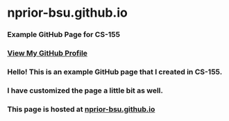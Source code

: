 # nprior-bsu.github.io



### Example GitHub Page for CS-155

### [View My GitHub Profile](https://github.com/nprior-bsu)

### Hello! This is an example GitHub page that I created in CS-155.

### I have customized the page a little bit as well.

### This page is hosted at [nprior-bsu.github.io](https://nprior-bsu.github.io/)
